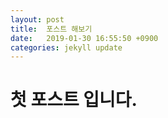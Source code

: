 ```yaml
---
layout: post
title:  포스트 해보기
date:   2019-01-30 16:55:50 +0900
categories: jekyll update
---
```

# 첫 포스트 입니다.
